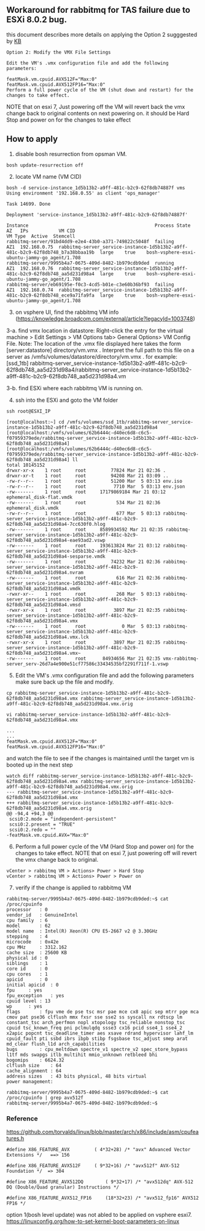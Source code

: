 ## Workaround for rabbitmq for TAS failure due to ESXi 8.0.2 bug.
this document describes more details on applying the Option 2 sugggested by [KB](https://knowledge.broadcom.com/external/article/390336/workaround-for-all-rabbitmq-running-on-v.html) 
```
Option 2: Modify the VMX File Settings

Edit the VM's .vmx configuration file and add the following parameters:

featMask.vm.cpuid.AVX512F="Max:0"
featMask.vm.cpuid.AVX512FP16="Max:0"
Perform a full power cycle of the VM (shut down and restart) for the changes to take effect.
```
NOTE that on esxi 7, Just powering off the VM will revert back the vmx change back to original contents on next powering on. it should be Hard Stop and power on for the changes to take effect

## How to apply

1. disable bosh resurrection from opsman VM.

```
bosh update-resurrection off
```
2. locate VM name (VM CID)
```
bosh -d service-instance_1d5b13b2-a9ff-481c-b2c9-62f8db74887f vms
Using environment '192.168.0.55' as client 'ops_manager'

Task 14699. Done

Deployment 'service-instance_1d5b13b2-a9ff-481c-b2c9-62f8db74887f'

Instance                                              Process State  AZ   IPs           VM CID                                                                           VM Type  Active  Stemcell
rabbitmq-server/91bd4dd9-e2e4-43b0-a371-749822c5048f  failing        AZ1  192.168.0.75  rabbitmq-server_service-instance-1d5b13b2-a9ff-481c-b2c9-62f8db748_b7a38bbaa19b  large    true    bosh-vsphere-esxi-ubuntu-jammy-go_agent/1.708
rabbitmq-server/9995b4a7-0675-409d-8482-1b979cdb9ded  running        AZ1  192.168.0.76  rabbitmq-server_service-instance-1d5b13b2-a9ff-481c-b2c9-62f8db748_aa5d231d98a4  large    true    bosh-vsphere-esxi-ubuntu-jammy-go_agent/1.708
rabbitmq-server/eb69195e-f0c3-4cd5-b01e-c3e60b36bf93  failing        AZ1  192.168.0.74  rabbitmq-server_service-instance-1d5b13b2-a9ff-481c-b2c9-62f8db748_ece9a71fa9fa  large    true    bosh-vsphere-esxi-ubuntu-jammy-go_agent/1.708
```

3. on vsphere UI, find the rabbitmq VM info (https://knowledge.broadcom.com/external/article?legacyId=1003748)

3-a. find vmx location in datastore: Right-click the entry for the virtual machine > Edit Settings > VM Options tab> General Options> VM Config File.
Note: The location of the .vmx file displayed here takes the form [server:datastore] directory/vm.vmx . Interpret the full path to this file on a server as /vmfs/volumes/datastore/directory/vm.vmx .
for example: 
[ssd_1tb] rabbitmq-server_service-instance-1d5b13b2-a9ff-481c-b2c9-62f8db748_aa5d231d98a4/rabbitmq-server_service-instance-1d5b13b2-a9ff-481c-b2c9-62f8db748_aa5d231d98a4.vm

3-b. find ESXi where each rabbitmq VM is running on.


4. ssh into the ESXi and goto the VM folder
```
ssh root@ESXI_IP

[root@localhost:~] cd /vmfs/volumes/ssd_1tb/rabbitmq-server_service-instance-1d5b13b2-a9ff-481c-b2c9-62f8db748_aa5d231d98a4
[root@localhost:/vmfs/volumes/62b6444c-d40ec6d8-c6c5-f07959379ede/rabbitmq-server_service-instance-1d5b13b2-a9ff-481c-b2c9-62f8db748_aa5d231d98a4]
[root@localhost:/vmfs/volumes/62b6444c-d40ec6d8-c6c5-f07959379ede/rabbitmq-server_service-instance-1d5b13b2-a9ff-481c-b2c9-62f8db748_aa5d231d98a4] ll
total 10145152
drwxr-xr-x    1 root     root         77824 Mar 21 02:36 .
drwxr-xr-t    1 root     root         94208 Mar 21 03:09 ..
-rw-r--r--    1 root     root         51200 Mar  5 03:13 env.iso
-rw-r--r--    1 root     root          7710 Mar  5 03:13 env.json
-rw-------    1 root     root     17179869184 Mar 21 03:12 ephemeral_disk-flat.vmdk
-rw-------    1 root     root           534 Mar 21 02:36 ephemeral_disk.vmdk
-rw-r--r--    1 root     root           677 Mar  5 03:13 rabbitmq-server_service-instance-1d5b13b2-a9ff-481c-b2c9-62f8db748_aa5d231d98a4-7cc630f0.hlog
-rw-------    1 root     root     8589934592 Mar 21 02:35 rabbitmq-server_service-instance-1d5b13b2-a9ff-481c-b2c9-62f8db748_aa5d231d98a4-eae93ad2.vswp
-rw-------    1 root     root     193613824 Mar 21 03:12 rabbitmq-server_service-instance-1d5b13b2-a9ff-481c-b2c9-62f8db748_aa5d231d98a4-sesparse.vmdk
-rw-------    1 root     root         74232 Mar 21 02:36 rabbitmq-server_service-instance-1d5b13b2-a9ff-481c-b2c9-62f8db748_aa5d231d98a4.nvram
-rw-------    1 root     root           616 Mar 21 02:36 rabbitmq-server_service-instance-1d5b13b2-a9ff-481c-b2c9-62f8db748_aa5d231d98a4.vmdk
-rwxr-xr--    1 root     root           268 Mar  5 03:13 rabbitmq-server_service-instance-1d5b13b2-a9ff-481c-b2c9-62f8db748_aa5d231d98a4.vmsd
-rwxr-xr-x    1 root     root          3897 Mar 21 02:35 rabbitmq-server_service-instance-1d5b13b2-a9ff-481c-b2c9-62f8db748_aa5d231d98a4.vmx
-rw-------    1 root     root             0 Mar  5 03:13 rabbitmq-server_service-instance-1d5b13b2-a9ff-481c-b2c9-62f8db748_aa5d231d98a4.vmx.lck
-rwxr-xr-x    1 root     root          3897 Mar 21 02:35 rabbitmq-server_service-instance-1d5b13b2-a9ff-481c-b2c9-62f8db748_aa5d231d98a4.vmx~
-rw-------    1 root     root      84934656 Mar 21 02:35 vmx-rabbitmq-server_serv-26d7a4e900e51cf77586c33434535bf2291f711f-1.vswp
```

5. Edit the VM's .vmx configuration file and add the following parameters
make sure back up the file and modify.
```
cp rabbitmq-server_service-instance-1d5b13b2-a9ff-481c-b2c9-62f8db748_aa5d231d98a4.vmx rabbitmq-server_service-instance-1d5b13b2-a9ff-481c-b2c9-62f8db748_aa5d231d98a4.vmx.orig

vi rabbitmq-server_service-instance-1d5b13b2-a9ff-481c-b2c9-62f8db748_aa5d231d98a4.vmx

...
...
featMask.vm.cpuid.AVX512F="Max:0"
featMask.vm.cpuid.AVX512FP16="Max:0"
```

and watch the file to see if the changes is maintained until the target vm is booted up in the next step
```
watch diff rabbitmq-server_service-instance-1d5b13b2-a9ff-481c-b2c9-62f8db748_aa5d231d98a4.vmx rabbitmq-server_service-instance-1d5b13b2-a9ff-481c-b2c9-62f8db748_aa5d231d98a4.vmx.orig
--- rabbitmq-server_service-instance-1d5b13b2-a9ff-481c-b2c9-62f8db748_aa5d231d98a4.vmx
+++ rabbitmq-server_service-instance-1d5b13b2-a9ff-481c-b2c9-62f8db748_aa5d231d98a4.vmx.orig
@@ -94,4 +94,3 @@
 scsi0:2.mode = "independent-persistent"
 scsi0:2.present = "TRUE"
 scsi0:2.redo = ""
-featMask.vm.cpuid.AVX="Max:0"
```

6. Perform a full power cycle of the VM (Hard Stop and power on) for the changes to take effect.  NOTE that on esxi 7,  just powering  off will revert the vmx change back to original. 
```
vCenter > rabbitmq VM > Actions> Power > Hard Stop
vCenter > rabbitmq VM > Actions> Power > Power on
```

7. verify if the change is applied to rabbitmq VM

```
rabbitmq-server/9995b4a7-0675-409d-8482-1b979cdb9ded:~$ cat /proc/cpuinfo
processor	: 0
vendor_id	: GenuineIntel
cpu family	: 6
model		: 62
model name	: Intel(R) Xeon(R) CPU E5-2667 v2 @ 3.30GHz
stepping	: 4
microcode	: 0x42e
cpu MHz		: 3312.162
cache size	: 25600 KB
physical id	: 0
siblings	: 1
core id		: 0
cpu cores	: 1
apicid		: 0
initial apicid	: 0
fpu		: yes
fpu_exception	: yes
cpuid level	: 13
wp		: yes
flags		: fpu vme de pse tsc msr pae mce cx8 apic sep mtrr pge mca cmov pat pse36 clflush mmx fxsr sse sse2 ss syscall nx rdtscp lm constant_tsc arch_perfmon nopl xtopology tsc_reliable nonstop_tsc cpuid tsc_known_freq pni pclmulqdq ssse3 cx16 pcid sse4_1 sse4_2 x2apic popcnt tsc_deadline_timer aes xsave rdrand hypervisor lahf_lm cpuid_fault pti ssbd ibrs ibpb stibp fsgsbase tsc_adjust smep arat md_clear flush_l1d arch_capabilities
bugs		: cpu_meltdown spectre_v1 spectre_v2 spec_store_bypass l1tf mds swapgs itlb_multihit mmio_unknown retbleed bhi
bogomips	: 6624.32
clflush size	: 64
cache_alignment	: 64
address sizes	: 43 bits physical, 48 bits virtual
power management:

rabbitmq-server/9995b4a7-0675-409d-8482-1b979cdb9ded:~$ cat /proc/cpuinfo | grep avx512f
rabbitmq-server/9995b4a7-0675-409d-8482-1b979cdb9ded:~$
```

### Reference
https://github.com/torvalds/linux/blob/master/arch/x86/include/asm/cpufeatures.h
```
#define X86_FEATURE_AVX			( 4*32+28) /* "avx" Advanced Vector Extensions */   ==> 156

#define X86_FEATURE_AVX512F		( 9*32+16) /* "avx512f" AVX-512 Foundation */  => 304

#define X86_FEATURE_AVX512DQ		( 9*32+17) /* "avx512dq" AVX-512 DQ (Double/Quad granular) Instructions */

#define X86_FEATURE_AVX512_FP16		(18*32+23) /* "avx512_fp16" AVX512 FP16 */
```

option 1(bosh level update) was not abled to be applied on vsphere esxi7.
https://linuxconfig.org/how-to-set-kernel-boot-parameters-on-linux
